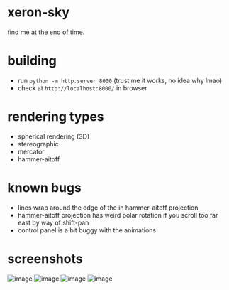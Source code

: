 # xeron-sky
find me at the end of time.

# building
- run `python -m http.server 8000` (trust me it works, no idea why lmao)
- check at `http://localhost:8000/` in browser

# rendering types
- spherical rendering (3D)
- stereographic
- mercator
- hammer-aitoff

# known bugs
- lines wrap around the edge of the in hammer-aitoff projection
- hammer-aitoff projection has weird polar rotation if you scroll too far east by way of shift-pan
- control panel is a bit buggy with the animations

# screenshots
![image](https://github.com/user-attachments/assets/8619cc07-5ff1-4964-8f5a-82bdd157dae6)
![image](https://github.com/user-attachments/assets/093f58cd-082c-4a82-8193-5a9fd8c9ed5b)
![image](https://github.com/user-attachments/assets/72772bd8-4b46-4e8a-bf1b-4d74c0805d8f)
![image](https://github.com/user-attachments/assets/2981663b-212a-4023-a294-17f2d950c52c)

